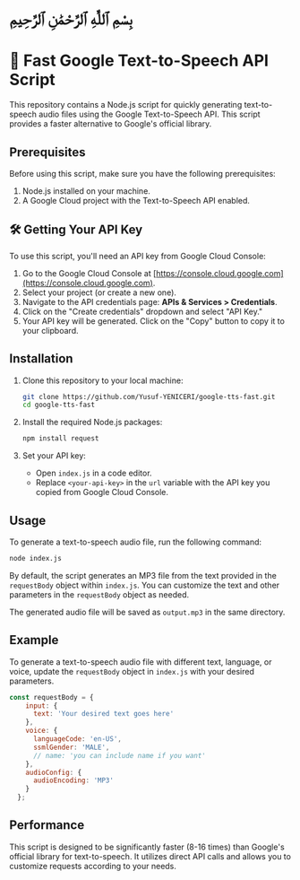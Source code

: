 #                                                                                             بِسْمِ ٱللَّٰهِ ٱلرَّحْمَٰنِ ٱلرَّحِيمِ                                                         
#  🚀 Fast Google Text-to-Speech API Script

This repository contains a Node.js script for quickly generating text-to-speech audio files using the Google Text-to-Speech API. This script provides a faster alternative to Google's official library.

## Prerequisites

Before using this script, make sure you have the following prerequisites:

1. Node.js installed on your machine.
2. A Google Cloud project with the Text-to-Speech API enabled.

## 🛠️ Getting Your API Key

To use this script, you'll need an API key from Google Cloud Console:

1. Go to the Google Cloud Console at [https://console.cloud.google.com](https://console.cloud.google.com).
2. Select your project (or create a new one).
3. Navigate to the API credentials page: **APIs & Services > Credentials**.
4. Click on the "Create credentials" dropdown and select "API Key."
5. Your API key will be generated. Click on the "Copy" button to copy it to your clipboard.

## Installation

1. Clone this repository to your local machine:

   ```bash
   git clone https://github.com/Yusuf-YENICERI/google-tts-fast.git
   cd google-tts-fast
   ```

2. Install the required Node.js packages:

   ```bash
   npm install request
   ```

3. Set your API key:
   - Open `index.js` in a code editor.
   - Replace `<your-api-key>` in the `url` variable with the API key you copied from Google Cloud Console.

## Usage

To generate a text-to-speech audio file, run the following command:

```bash
node index.js
```

By default, the script generates an MP3 file from the text provided in the `requestBody` object within `index.js`. You can customize the text and other parameters in the `requestBody` object as needed.

The generated audio file will be saved as `output.mp3` in the same directory.

## Example

To generate a text-to-speech audio file with different text, language, or voice, update the `requestBody` object in `index.js` with your desired parameters.

```javascript
const requestBody = {
    input: {
      text: 'Your desired text goes here'
    },
    voice: {
      languageCode: 'en-US',
      ssmlGender: 'MALE',
      // name: 'you can include name if you want'
    },
    audioConfig: {
      audioEncoding: 'MP3'
    }
  };
```

## Performance

This script is designed to be significantly faster (8-16 times) than Google's official library for text-to-speech. It utilizes direct API calls and allows you to customize requests according to your needs.
